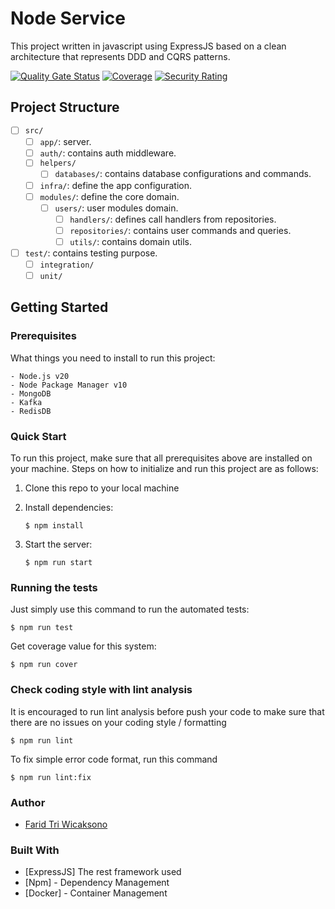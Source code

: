 # Node Service
This project written in javascript using ExpressJS based on a clean architecture that represents DDD and CQRS patterns. 

[![Quality Gate Status](https://sonarcloud.io/api/project_badges/measure?project=thrive-roadshow_node-thrive&metric=alert_status)](https://sonarcloud.io/summary/new_code?id=thrive-roadshow_node-thrive)
[![Coverage](https://sonarcloud.io/api/project_badges/measure?project=thrive-roadshow_node-thrive&metric=coverage)](https://sonarcloud.io/summary/new_code?id=thrive-roadshow_node-thrive)
[![Security Rating](https://sonarcloud.io/api/project_badges/measure?project=thrive-roadshow_node-thrive&metric=security_rating)](https://sonarcloud.io/summary/new_code?id=thrive-roadshow_node-thrive)

## Project Structure
- [ ] `src/`
  - [ ] `app/`: server.
  - [ ] `auth/`: contains auth middleware.
  - [ ] `helpers/`
    - [ ] `databases/`: contains database configurations and commands.
  - [ ] `infra/`: define the app configuration.
  - [ ] `modules/`: define the core domain.
    - [ ] `users/`: user modules domain.
      - [ ] `handlers/`: defines call handlers from repositories.
      - [ ] `repositories/`: contains user commands and queries.
      - [ ] `utils/`: contains domain utils.
- [ ] `test/`: contains testing purpose.
  - [ ] `integration/`
  - [ ] `unit/`

## Getting Started
### Prerequisites

What things you need to install to run this project:

```
- Node.js v20
- Node Package Manager v10
- MongoDB
- Kafka
- RedisDB
```

### Quick Start
To run this project, make sure that all prerequisites above are installed on your machine. Steps on how to initialize and run this project are as follows:

1. Clone this repo to your local machine

2. Install dependencies:
   ```
   $ npm install
   ```

4. Start the server:
   ```
   $ npm run start
   ```

### Running the tests

Just simply use this command to run the automated tests:
```
$ npm run test
```

Get coverage value for this system:
```
$ npm run cover
```

### Check coding style with lint analysis ###
It is encouraged to run lint analysis before push your code to make sure that there are no issues on your coding style / formatting
```
$ npm run lint
```

To fix simple error code format, run this command
```
$ npm run lint:fix
```

### Author
* [Farid Tri Wicaksono](https://github.com/farid-alfernass)

### Built With

* [ExpressJS] The rest framework used
* [Npm] - Dependency Management
* [Docker] - Container Management

